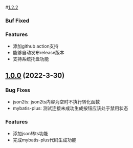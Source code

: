 #[1.2.2](https://github.com/FengYouJun520/tomato-toolkit/releases)

### Buf Fixed


### Features
- 添加github action支持
- 能够自动发布release版本
- 支持系统托盘功能


## [1.0.0](https://github.com/FengYouJun520/tomato-toolkit/compare/main...v1.0.0) (2022-3-30)

### Bug Fixes

* json2ts: json2ts内容为空时不执行转化函数
* mybatis-plus: 测试连接未成功生成按钮应该处于禁用状态

### Features

* 添加json转ts功能
* 完成mybatis-plus代码生成功能
